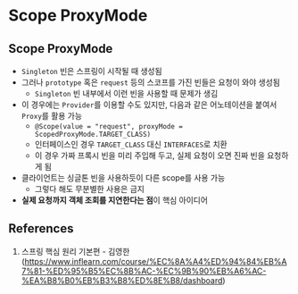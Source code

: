 # Scope ProxyMode

## Scope ProxyMode

- `Singleton` 빈은 스프링이 시작될 때 생성됨
- 그러나 `prototype` 혹은 `request` 등의 스코프를 가진 빈들은 요청이 와야 생성됨
  - `Singleton` 빈 내부에서 이런 빈을 사용할 때 문제가 생김
- 이 경우에는 `Provider`를 이용할 수도 있지만, 다음과 같은 어노테이션을 붙여서 `Proxy`를 활용 가능
  - `@Scope(value = "request", proxyMode = ScopedProxyMode.TARGET_CLASS)`
  - 인터페이스인 경우 `TARGET_CLASS` 대신 `INTERFACES`로 치환
  - 이 경우 가짜 프록시 빈을 미리 주입해 두고, 실제 요청이 오면 진짜 빈을 요청하게 됨
- 클라이언트는 싱글톤 빈을 사용하듯이 다른 scope를 사용 가능
  - 그렇다 해도 무분별한 사용은 금지
- **실제 요청까지 객체 조회를 지연한다는 점**이 핵심 아이디어

## References

1. 스프링 핵심 원리 기본편 - 김영한 (https://www.inflearn.com/course/%EC%8A%A4%ED%94%84%EB%A7%81-%ED%95%B5%EC%8B%AC-%EC%9B%90%EB%A6%AC-%EA%B8%B0%EB%B3%B8%ED%8E%B8/dashboard)
